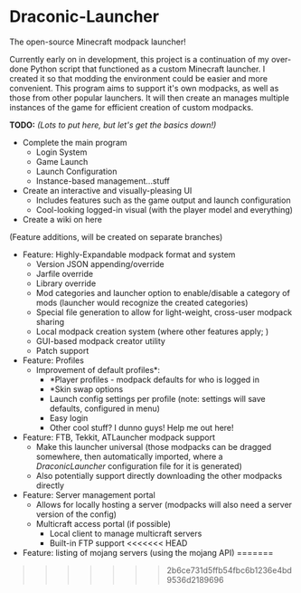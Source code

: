 # Draconic-Launcher
The open-source Minecraft modpack launcher!

Currently early on in development, this project is a continuation of my over-done Python script that functioned as a custom Minecraft launcher. I created it so that modding the environment could be easier and more convenient. This program aims to support it's own modpacks, as well as those from other popular launchers. It will then create an manages multiple instances of the game for efficient creation of custom modpacks.

**TODO:**
_(Lots to put here, but let's get the basics down!)_
- Complete the main program
	- Login System
	- Game Launch
	- Launch Configuration
	- Instance-based management...stuff
- Create an interactive and visually-pleasing UI
	- Includes features such as the game output and launch configuration
	- Cool-looking logged-in visual (with the player model and everything)
- Create a wiki on here

(Feature additions, will be created on separate branches)
- Feature: Highly-Expandable modpack format and system
	- Version JSON appending/override
	- Jarfile override
	- Library override
	- Mod categories and launcher option to enable/disable a category of mods (launcher would recognize the created categories)
	- Special file generation to allow for light-weight, cross-user modpack sharing
	- Local modpack creation system (where other features apply; )
	- GUI-based modpack creator utility
	- Patch support
- Feature: Profiles
	- Improvement of default profiles*:
		- *Player profiles - modpack defaults for who is logged in
		- *Skin swap options
		- Launch config settings per profile (note: settings will save defaults, configured in menu)
		- Easy login
		- Other cool stuff? I dunno guys! Help me out here!
- Feature: FTB, Tekkit, ATLauncher modpack support
	- Make this launcher universal (those modpacks can be dragged somewhere, then automatically imported, where a _DraconicLauncher_ configuration file for it is generated)
	- Also potentially support directly downloading the other modpacks directly
- Feature: Server management portal
	- Allows for locally hosting a server (modpacks will also need a server version of the config)
	- Multicraft access portal (if possible)
		- Local client to manage multicraft servers
		- Built-in FTP support
<<<<<<< HEAD
- Feature: listing of mojang servers (using the mojang API)
=======
>>>>>>> 2b6ce731d5ffb54fbc6b1236e4bd9536d2189696
